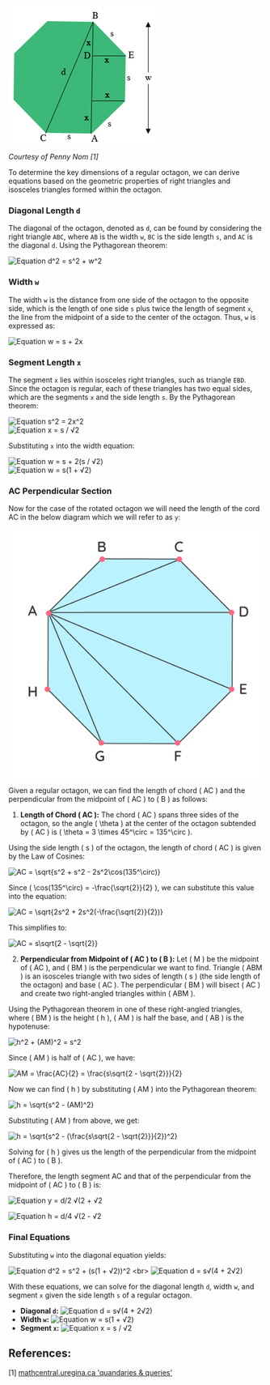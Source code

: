 ![Regular Octagon Diagram](./octagon_dia.png)

*Courtesy of Penny Nom [1]*

To determine the key dimensions of a regular octagon, we can derive equations based on the geometric properties of right triangles and isosceles triangles formed within the octagon.

### Diagonal Length  `d`

The diagonal of the octagon, denoted as `d`, can be found by considering the right triangle `ABC`, where `AB` is the width `w`, `BC` is the side length `s`, and `AC` is the diagonal `d`. Using the Pythagorean theorem:

![Equation d^2 = s^2 + w^2](https://latex.codecogs.com/svg.image?\inline&space;\LARGE&space;\bg{white}{\color{White}d^{2}=s^{2}&plus;w^{2}})

### Width  `w` 

The width `w` is the distance from one side of the octagon to the opposite side, which is the length of one side `s` plus twice the length of segment `x`, the line from the midpoint of a side to the center of the octagon. Thus, `w` is expressed as:

![Equation w = s + 2x](https://latex.codecogs.com/svg.image?\inline&space;\LARGE&space;\bg{white}{\color{White}w=s&plus;2x})

### Segment Length  `x` 

The segment `x` lies within isosceles right triangles, such as triangle `EBD`. Since the octagon is regular, each of these triangles has two equal sides, which are the segments `x` and the side length `s`. By the Pythagorean theorem:

![Equation s^2 = 2x^2](https://latex.codecogs.com/svg.image?\inline&space;\LARGE&space;\bg{white}{\color{White}s^{2}=2x^{2}})
<br>
![Equation x = s / √2](https://latex.codecogs.com/svg.image?\inline&space;\LARGE&space;\bg{white}{\color{White}x=\frac{s}{\sqrt{2}}}\frac{}{})

Substituting `x` into the width equation:

![Equation w = s + 2(s / √2)](https://latex.codecogs.com/svg.image?\inline&space;\LARGE&space;\bg{white}{\color{White}w=s&plus;2(\frac{s}{\sqrt{2}})})
<br>
![Equation w = s(1 + √2)](https://latex.codecogs.com/svg.image?\inline&space;\LARGE&space;\bg{white}{\color{White}w=s(1&plus;\sqrt{2})})

### AC Perpendicular Section
Now for the case of the rotated octagon we will need the length of the cord AC in the below diagram which we will refer to as `y`:

![Regular Octagon Diagram 2](./octagon_dia2.png)

Given a regular octagon, we can find the length of chord \( AC \) and the perpendicular from the midpoint of \( AC \) to \( B \) as follows:

1. **Length of Chord \( AC \):** The chord \( AC \) spans three sides of the octagon, so the angle \( \theta \) at the center of the octagon subtended by \( AC \) is \( \theta = 3 \times 45^\circ = 135^\circ \).

Using the side length \( s \) of the octagon, the length of chord \( AC \) is given by the Law of Cosines:

![AC = \sqrt{s^2 + s^2 - 2s^2\cos(135^\circ)}](https://latex.codecogs.com/svg.image?\inline&space;\LARGE&space;\bg{white}{AC=\sqrt{s^2&space;&plus;&space;s^2&space;-&space;2s^2\cos(135^\circ)}})

Since \( \cos(135^\circ) = -\frac{\sqrt{2}}{2} \), we can substitute this value into the equation:

![AC = \sqrt{2s^2 + 2s^2(-\frac{\sqrt{2}}{2})}](https://latex.codecogs.com/svg.image?\inline&space;\LARGE&space;\bg{white}{AC=\sqrt{2s^2&space;&plus;&space;2s^2\left(-\frac{\sqrt{2}}{2}\right)}})

This simplifies to:

![AC = s\sqrt{2 - \sqrt{2}}](https://latex.codecogs.com/svg.image?\inline&space;\LARGE&space;\bg{white}{AC=s\sqrt{2&space;-&space;\sqrt{2}}})

2. **Perpendicular from Midpoint of \( AC \) to \( B \):** Let \( M \) be the midpoint of \( AC \), and \( BM \) is the perpendicular we want to find. Triangle \( ABM \) is an isosceles triangle with two sides of length \( s \) (the side length of the octagon) and base \( AC \). The perpendicular \( BM \) will bisect \( AC \) and create two right-angled triangles within \( ABM \).

Using the Pythagorean theorem in one of these right-angled triangles, where \( BM \) is the height \( h \), \( AM \) is half the base, and \( AB \) is the hypotenuse:

![h^2 + (AM)^2 = s^2](https://latex.codecogs.com/svg.image?\inline&space;\LARGE&space;\bg{white}{h^2&space;&plus;&space;(AM)^2&space;=&space;s^2})

Since \( AM \) is half of \( AC \), we have:

![AM = \frac{AC}{2} = \frac{s\sqrt{2 - \sqrt{2}}}{2}](https://latex.codecogs.com/svg.image?\inline&space;\LARGE&space;\bg{white}{AM&space;=&space;\frac{AC}{2}&space;=&space;\frac{s\sqrt{2&space;-&space;\sqrt{2}}}{2}})

Now we can find \( h \) by substituting \( AM \) into the Pythagorean theorem:

![h = \sqrt{s^2 - (AM)^2}](https://latex.codecogs.com/svg.image?\inline&space;\LARGE&space;\bg{white}{h&space;=&space;\sqrt{s^2&space;-&space;(AM)^2}})

Substituting \( AM \) from above, we get:

![h = \sqrt{s^2 - (\frac{s\sqrt{2 - \sqrt{2}}}{2})^2}](https://latex.codecogs.com/svg.image?\inline&space;\LARGE&space;\bg{white}{h&space;=&space;\sqrt{s^2&space;-&space;\left(\frac{s\sqrt{2&space;-&space;\sqrt{2}}}{2}\right)^2}})

Solving for \( h \) gives us the length of the perpendicular from the midpoint of \( AC \) to \( B \).


Therefore, the length segment AC and that of the perpendicular from the midpoint of \( AC \) to \( B \) is:


![Equation y = d/2 √(2 + √2](https://latex.codecogs.com/svg.image?\inline&space;\LARGE&space;\bg{white}{\color{White}y=\frac{d}{2}\sqrt{2&plus;\sqrt{2}}})

![Equation h = d/4 √(2 - √2](https://latex.codecogs.com/svg.image?\inline&space;\LARGE&space;\bg{white}{\color{White}h=\frac{d}{4}\sqrt{2-\sqrt{2}}})


### Final Equations

Substituting `w` into the diagonal equation yields:

![Equation d^2 = s^2 + (s(1 + √2))^2](https://latex.codecogs.com/svg.image?\inline&space;\LARGE&space;\bg{white}{\color{White}d^{2}=s^{2}&plus;(s(1&plus;\sqrt{2}))^{2}})
<br>
![Equation d = s√(4 + 2√2)](https://latex.codecogs.com/svg.image?\inline&space;\LARGE&space;\bg{White}{\color{White}d=s\sqrt{4&plus;2\sqrt{2}}})

With these equations, we can solve for the diagonal length `d`, width `w`, and segment `x` given the side length `s` of a regular octagon.

- **Diagonal `d`:** ![Equation d = s√(4 + 2√2)](https://latex.codecogs.com/svg.image?\inline&space;\LARGE&space;\bg{white}{\color{White}d=s\sqrt{4&plus;2\sqrt{2}}})
- **Width `w`:** ![Equation w = s(1 + √2)](https://latex.codecogs.com/svg.image?\inline&space;\LARGE&space;\bg{white}{\color{White}w=s(1&plus;\sqrt{2})})
- **Segment `x`:** ![Equation x = s / √2](https://latex.codecogs.com/svg.image?\inline&space;\LARGE&space;\bg{white}{\color{White}x=\frac{s}{\sqrt{2}}}\frac{}{})

## References:
[1] [mathcentral.uregina.ca 'quandaries & queries'](http://mathcentral.uregina.ca/QQ/database/QQ.09.20/h/sue2.html)
